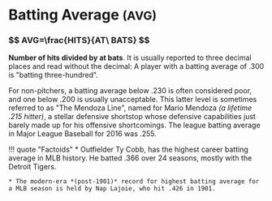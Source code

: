 # Batting Average <small>(AVG)</small>

<h3>$$ AVG=\frac{HITS}{AT\ BATS} $$</h3>

**Number of hits divided by at bats**. It is usually reported to three decimal places and read without the decimal: A player with a batting average of .300 is "batting three-hundred".

For non-pitchers, a batting average below .230 is often considered poor, and one below .200 is usually unacceptable. This latter level is sometimes referred to as "The Mendoza Line", named for Mario Mendoza *(a lifetime .215 hitter)*, a stellar defensive shortstop whose defensive capabilities just barely made up for his offensive shortcomings. The league batting average in Major League Baseball for 2016 was .255.

!!! quote "Factoids"
    * Outfielder Ty Cobb, has the highest career batting average in MLB history. He batted .366 over 24 seasons, mostly with the Detroit Tigers.

    * The modern-era *(post-1901)* record for highest batting average for a MLB season is held by Nap Lajoie, who hit .426 in 1901.

